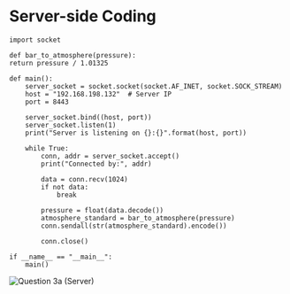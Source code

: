 # Server-side Coding

    import socket

    def bar_to_atmosphere(pressure):
    return pressure / 1.01325

    def main():
        server_socket = socket.socket(socket.AF_INET, socket.SOCK_STREAM)
        host = "192.168.198.132"  # Server IP
        port = 8443

        server_socket.bind((host, port))
        server_socket.listen(1)
        print("Server is listening on {}:{}".format(host, port))

        while True:
            conn, addr = server_socket.accept()
            print("Connected by:", addr)

            data = conn.recv(1024)
            if not data:
                break

            pressure = float(data.decode())
            atmosphere_standard = bar_to_atmosphere(pressure)
            conn.sendall(str(atmosphere_standard).encode())

            conn.close()

    if __name__ == "__main__":
        main()

![Question 3a (Server)](https://github.com/1ch1m0n/ITT440/assets/129719310/c54015ef-5a00-4b20-a849-7dc8dcab9245)

